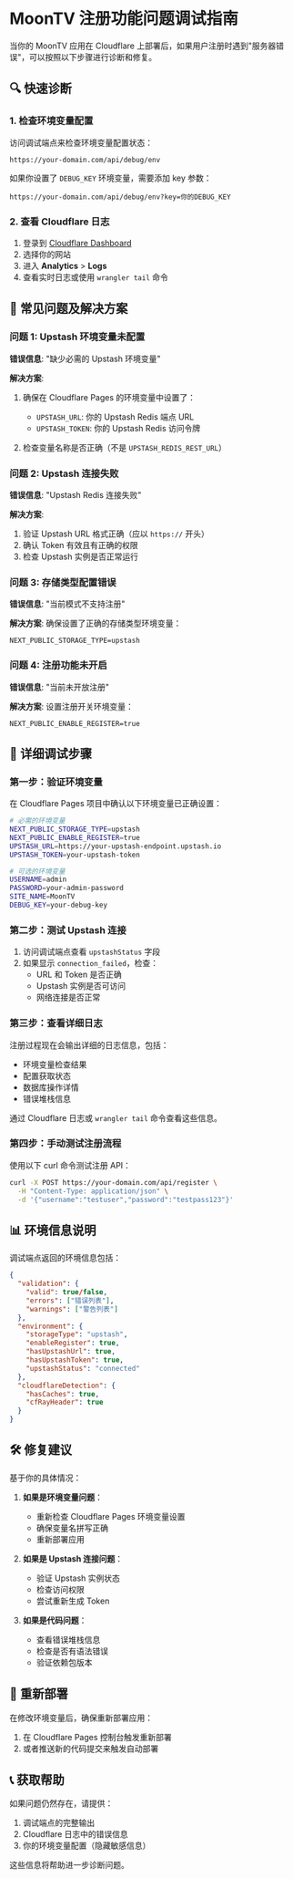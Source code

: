 # MoonTV 注册功能问题调试指南

当你的 MoonTV 应用在 Cloudflare 上部署后，如果用户注册时遇到"服务器错误"，可以按照以下步骤进行诊断和修复。

## 🔍 快速诊断

### 1. 检查环境变量配置

访问调试端点来检查环境变量配置状态：

```
https://your-domain.com/api/debug/env
```

如果你设置了 `DEBUG_KEY` 环境变量，需要添加 key 参数：

```
https://your-domain.com/api/debug/env?key=你的DEBUG_KEY
```

### 2. 查看 Cloudflare 日志

1. 登录到 [Cloudflare Dashboard](https://dash.cloudflare.com/)
2. 选择你的网站
3. 进入 **Analytics** > **Logs**
4. 查看实时日志或使用 `wrangler tail` 命令

## 🚨 常见问题及解决方案

### 问题 1: Upstash 环境变量未配置

**错误信息**: "缺少必需的 Upstash 环境变量"

**解决方案**:

1. 确保在 Cloudflare Pages 的环境变量中设置了：

   - `UPSTASH_URL`: 你的 Upstash Redis 端点 URL
   - `UPSTASH_TOKEN`: 你的 Upstash Redis 访问令牌

2. 检查变量名称是否正确（不是 `UPSTASH_REDIS_REST_URL`）

### 问题 2: Upstash 连接失败

**错误信息**: "Upstash Redis 连接失败"

**解决方案**:

1. 验证 Upstash URL 格式正确（应以 `https://` 开头）
2. 确认 Token 有效且有正确的权限
3. 检查 Upstash 实例是否正常运行

### 问题 3: 存储类型配置错误

**错误信息**: "当前模式不支持注册"

**解决方案**:
确保设置了正确的存储类型环境变量：

```
NEXT_PUBLIC_STORAGE_TYPE=upstash
```

### 问题 4: 注册功能未开启

**错误信息**: "当前未开放注册"

**解决方案**:
设置注册开关环境变量：

```
NEXT_PUBLIC_ENABLE_REGISTER=true
```

## 🔧 详细调试步骤

### 第一步：验证环境变量

在 Cloudflare Pages 项目中确认以下环境变量已正确设置：

```bash
# 必需的环境变量
NEXT_PUBLIC_STORAGE_TYPE=upstash
NEXT_PUBLIC_ENABLE_REGISTER=true
UPSTASH_URL=https://your-upstash-endpoint.upstash.io
UPSTASH_TOKEN=your-upstash-token

# 可选的环境变量
USERNAME=admin
PASSWORD=your-admin-password
SITE_NAME=MoonTV
DEBUG_KEY=your-debug-key
```

### 第二步：测试 Upstash 连接

1. 访问调试端点查看 `upstashStatus` 字段
2. 如果显示 `connection_failed`，检查：
   - URL 和 Token 是否正确
   - Upstash 实例是否可访问
   - 网络连接是否正常

### 第三步：查看详细日志

注册过程现在会输出详细的日志信息，包括：

- 环境变量检查结果
- 配置获取状态
- 数据库操作详情
- 错误堆栈信息

通过 Cloudflare 日志或 `wrangler tail` 命令查看这些信息。

### 第四步：手动测试注册流程

使用以下 curl 命令测试注册 API：

```bash
curl -X POST https://your-domain.com/api/register \
  -H "Content-Type: application/json" \
  -d '{"username":"testuser","password":"testpass123"}'
```

## 📊 环境信息说明

调试端点返回的环境信息包括：

```json
{
  "validation": {
    "valid": true/false,
    "errors": ["错误列表"],
    "warnings": ["警告列表"]
  },
  "environment": {
    "storageType": "upstash",
    "enableRegister": true,
    "hasUpstashUrl": true,
    "hasUpstashToken": true,
    "upstashStatus": "connected"
  },
  "cloudflareDetection": {
    "hasCaches": true,
    "cfRayHeader": true
  }
}
```

## 🛠️ 修复建议

基于你的具体情况：

1. **如果是环境变量问题**：

   - 重新检查 Cloudflare Pages 环境变量设置
   - 确保变量名拼写正确
   - 重新部署应用

2. **如果是 Upstash 连接问题**：

   - 验证 Upstash 实例状态
   - 检查访问权限
   - 尝试重新生成 Token

3. **如果是代码问题**：
   - 查看错误堆栈信息
   - 检查是否有语法错误
   - 验证依赖包版本

## 🔄 重新部署

在修改环境变量后，确保重新部署应用：

1. 在 Cloudflare Pages 控制台触发重新部署
2. 或者推送新的代码提交来触发自动部署

## 📞 获取帮助

如果问题仍然存在，请提供：

1. 调试端点的完整输出
2. Cloudflare 日志中的错误信息
3. 你的环境变量配置（隐藏敏感信息）

这些信息将帮助进一步诊断问题。
